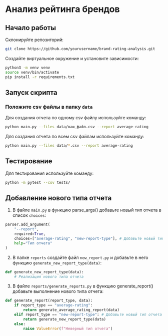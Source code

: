 # Анализ рейтинга брендов

## Начало работы

Склонируйте репозиторий:
```bash
git clone https://github.com/yourusername/brand-rating-analysis.git
```
Создайте виртуальное окружение и установите зависимости:
```bash
python3 -m venv venv
source venv/bin/activate
pip install -r requirements.txt
```
## Запуск скрипта
### Положите csv файлы в папку `data`

Для создания отчета по одному csv файлу используйте команду:
```bash
python main.py --files data/ваш_файл.csv --report average-rating
```

Для создания отчета по всем csv файлам используйте команду:

```bash
python main.py --files data/*.csv --report average-rating
```

## Тестирование
Для тестирования используйте команду:
```bash
python -m pytest --cov tests/
```

## Добавление нового типа отчета
1. В файле `main.py` в функцию parse_args() добавьте новый тип отчета в список `choices`:

```python
parser.add_argument(
    "--report",
    required=True,
    choices=["average-rating", "new-report-type"], # Добавьте новый тип отчета
    help="Тип отчета"
)
```
2. В папке `reports` создайте файл `new_report.py` и добавьте в него функцию `generate_new_report_type(data)`:

```python
def generate_new_report_type(data):
    # Реализация нового типа отчета
```

3. В файле `reports/generate_reports.py` в функцию generate_report() добавьте выполнение нового типа отчета:

```python
def generate_report(report_type, data):
    if report_type == "average-rating":
        return generate_average_rating_report(data)
    elif report_type == "new-report-type": # Добавьте новый тип отчета
        return generate_new_report_type(data)
    else:
        raise ValueError(f"Неверный тип отчета")
```